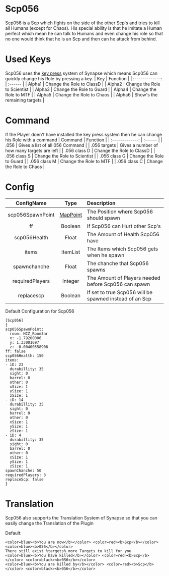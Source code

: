 # Scp056
Scp056 is a Scp which fights on the side of the other Scp's and tries to kill all Humans (except for Chaos).
His special ability is that he imitate a Human perfect which mean he can talk to Humans and even change his role so that no one would think that he is an Scp and then can he attack from behind.

# Used Keys
Scp056 uses the [key press](https://github.com/SynapseSL/Synapse/wiki/KeyBind-System) system of Synapse which means Scp056 can quickly change his Role by pressing a key.
| Key | Function |
| :-------------: | :------ |
| Alpha1 | Change the Role to ClassD |
| Alpha2 | Change the Role to Scientist |
| Alpha3 | Change the Role to Guard |
| Alpha4 | Change the Role to MTF |
| Alpha5 | Change the Role to Chaos |
| Alpha6 | Show's the remaining targets |

# Command
If the Player doen't have installed the key press system then he can change his Role with a command
| Command | Function |
| :-------------: | :------ |
| .056 | Gives a list of all 056 Command |
| .056 targets | Gives a number of how many targets are left |
| .056 class D | Change the Role to ClassD |
| .056 class S | Change the Role to Scientist |
| .056 class G | Change the Role to Guard |
| .056 class M | Change the Role to MTF |
| .056 class C | Change the Role to Chaos |

# Config
| ConfigName | Type | Description |
| :-------------: | :---------: | :------ |
| scp056SpawnPoint | [MapPoint](https://github.com/SynapseSL/Synapse/wiki/Command-List#synapse-commands) | The Position where Scp056 should spawn |
| ff | Boolean | If Scp056 can Hurt other Scp's |
| scp056Health | Float | The Amount of Health Scp056 have |
| items | ItemList | The Items which Scp056 gets when he spawn |
| spawnchanche | Float | The chanche that Scp056 spawns |
| requiredPlayers | Integer | The Amount of Players needed before Scp056 can spawn|
| replacescp | Boolean | If set to true Scp056 will be spawned instead of an Scp |

Default Configuration for Scp056
```
[Scp056]
{
scp056SpawnPoint:
  room: HCZ_Room3ar
  x: -1.79200006
  y: 1.33001697
  z: -0.00400558906
ff: false
scp056Health: 150
items:
- iD: 23
  durabillity: 35
  sight: 0
  barrel: 0
  other: 0
  xSize: 1
  ySize: 1
  zSize: 1
- iD: 14
  durabillity: 35
  sight: 0
  barrel: 0
  other: 0
  xSize: 1
  ySize: 1
  zSize: 1
- iD: 4
  durabillity: 35
  sight: 0
  barrel: 0
  other: 0
  xSize: 1
  ySize: 1
  zSize: 1
spawnChanche: 50
requiredPlayers: 3
replaceScp: false
}
```

# Translation
Scp056 also supports the Translation System of Synapse so that you can easily change the Translation of the Plugin

Default:
```
<color=blue><b>You are now</b></color> <color=red><b>Scp</b></color> <color=blue><b>056</b></color>
There still exist %targets% more Targets to kill for you
<color=blue><b>You have killed</b></color> <color=red><b>Scp</b></color> <color=black><b>056</b></color>
<color=blue><b>You are killed by</b></color> <color=red><b>Scp</b></color> <color=black><b>056</b></color>
```
